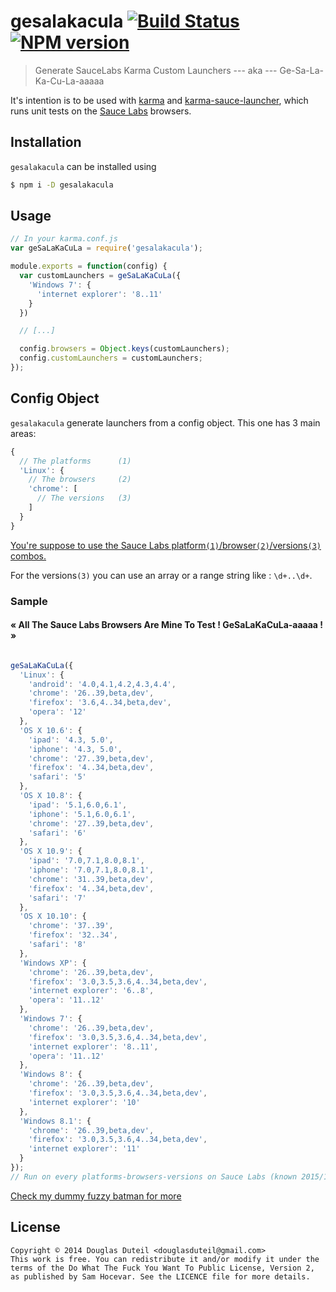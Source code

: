 # gesalakacula [![Build Status][travis-image]][travis-url] [![NPM version][npm-image]][npm-url]

> Generate SauceLabs Karma Custom Launchers --- aka --- Ge-Sa-La-Ka-Cu-La-aaaaa

It's intention is to be used with [karma](http://karma-runner.github.io/) and [karma-sauce-launcher](https://github.com/karma-runner/karma-sauce-launcher), which runs unit tests on the [Sauce Labs](https://saucelabs.com/) browsers.

## Installation

`gesalakacula` can be installed using

```sh
$ npm i -D gesalakacula
```

## Usage

```js
// In your karma.conf.js
var geSaLaKaCuLa = require('gesalakacula');

module.exports = function(config) {
  var customLaunchers = geSaLaKaCuLa({
    'Windows 7': {
      'internet explorer': '8..11'
    }
  })

  // [...]

  config.browsers = Object.keys(customLaunchers);
  config.customLaunchers = customLaunchers;
});
```

## Config Object

`gesalakacula` generate launchers from a config object.
This one has 3 main areas: 

```js
{
  // The platforms      (1)
  'Linux': { 
    // The browsers     (2)
    'chrome': [
      // The versions   (3)
    ]
  }
}
```

[You're suppose to use the Sauce Labs platform`(1)`/browser`(2)`/versions`(3)` combos.](https://saucelabs.com/platforms) 

For the versions`(3)` you can use an array or a range string like : `\d+..\d+`.

### Sample 

#### « All The Sauce Labs Browsers Are Mine To Test ! GeSaLaKaCuLa-aaaaa ! »

<p align="center">
<img src="https://cloud.githubusercontent.com/assets/730511/5579685/fdd5958c-903e-11e4-8110-6fc9de08776d.gif" alt=""/>
</p>

```js
geSaLaKaCuLa({
  'Linux': {
    'android': '4.0,4.1,4.2,4.3,4.4',
    'chrome': '26..39,beta,dev',
    'firefox': '3.6,4..34,beta,dev',
    'opera': '12'
  },
  'OS X 10.6': {
    'ipad': '4.3, 5.0',
    'iphone': '4.3, 5.0',
    'chrome': '27..39,beta,dev',
    'firefox': '4..34,beta,dev',
    'safari': '5'
  },
  'OS X 10.8': {
    'ipad': '5.1,6.0,6.1',
    'iphone': '5.1,6.0,6.1',
    'chrome': '27..39,beta,dev',
    'safari': '6'
  },
  'OS X 10.9': {
    'ipad': '7.0,7.1,8.0,8.1',
    'iphone': '7.0,7.1,8.0,8.1',
    'chrome': '31..39,beta,dev',
    'firefox': '4..34,beta,dev',
    'safari': '7'
  },
  'OS X 10.10': {
    'chrome': '37..39',
    'firefox': '32..34',
    'safari': '8'
  },
  'Windows XP': {
    'chrome': '26..39,beta,dev',
    'firefox': '3.0,3.5,3.6,4..34,beta,dev',
    'internet explorer': '6..8',
    'opera': '11..12'
  },
  'Windows 7': {
    'chrome': '26..39,beta,dev',
    'firefox': '3.0,3.5,3.6,4..34,beta,dev',
    'internet explorer': '8..11',
    'opera': '11..12'
  },
  'Windows 8': {
    'chrome': '26..39,beta,dev',
    'firefox': '3.0,3.5,3.6,4..34,beta,dev',
    'internet explorer': '10'
  },
  'Windows 8.1': {
    'chrome': '26..39,beta,dev',
    'firefox': '3.0,3.5,3.6,4..34,beta,dev',
    'internet explorer': '11'
  }
});
// Run on every platforms-browsers-versions on Sauce Labs (known 2015/1/1)
```

[Check my dummy fuzzy batman for more](https://github.com/douglasduteil/dummy-fuzzy-batman)

## License

    Copyright © 2014 Douglas Duteil <douglasduteil@gmail.com>
    This work is free. You can redistribute it and/or modify it under the
    terms of the Do What The Fuck You Want To Public License, Version 2,
    as published by Sam Hocevar. See the LICENCE file for more details.

[npm-url]: https://npmjs.org/package/gesalakacula
[npm-image]: http://img.shields.io/npm/v/gesalakacula.svg
[travis-url]: http://travis-ci.org/douglasduteil/gesalakacula
[travis-image]: http://travis-ci.org/douglasduteil/gesalakacula.svg?branch=master
